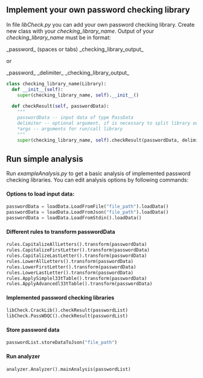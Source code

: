 ## Implement your own password checking library

In file *libCheck.py* you can add your own password checking library.
Create new class with your *checking_library_name*.
Output of your *checking_library_name* must be in format:

\_password\_ (spaces or tabs) \_checking_library_output\_

or

\_password\_ \_delimiter\_ \_checking_library_output\_

```python
class checking_library_name(Library):
  def __init__(self):
    super(checking_library_name, self).__init__()
    
  def checkResult(self, passwordData):
    """
    passwordData -- input data of type PassData
    delimiter -- optional argument, if is necessary to split library output
    *args -- arguments for run/call library
    """
    super(checking_library_name, self).checkResult(passwordData, delimiter, *args)
```



## Run simple analysis

Run *exampleAnalysis.py* to get a basic analysis of implemented password checking libraries.
You can edit analysis options by following commands:

#### Options to load input data:

```python
passwordData = loadData.LoadFromFile("file_path").loadData()
passwordData = loadData.LoadFromJson("file_path").loadData()
passwordData = loadData.LoadFromStdin().loadData()
```

#### Different rules to transform passwordData

```python
rules.CapitalizeAllLetters().transform(passwordData)
rules.CapitalizeFirstLetter().transform(passwordData)
rules.CapitalizeLastLetter().transform(passwordData)
rules.LowerAllLetters().transform(passwordData)
rules.LowerFirstLetter().transform(passwordData)
rules.LowerLastLetter().transform(passwordData)
rules.ApplySimplel33tTable().transform(passwordData)
rules.ApplyAdvancedl33tTable().transform(passwordData)
```

#### Implemented password checking libraries
```python
libCheck.CrackLib().checkResult(passwordList)
libCheck.PassWDQC().checkResult(passwordList)
```

#### Store password data
```python
passwordList.storeDataToJson("file_path")
```

#### Run analyzer
```python
analyzer.Analyzer().mainAnalysis(passwordList)
```
